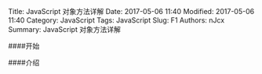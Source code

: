 Title: JavaScript 对象方法详解
Date: 2017-05-06 11:40
Modified: 2017-05-06 11:40
Category: JavaScript
Tags: JavaScript
Slug: F1
Authors: nJcx
Summary: JavaScript 对象方法详解

####开始

####介绍
